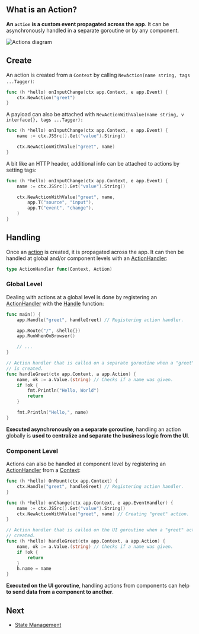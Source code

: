 ## What is an Action?

**An `action` is a custom event propagated across the app**. It can be asynchronously handled in a separate goroutine or by any component.

![Actions diagram](/web/static/images/actions.svg)

## Create

An action is created from a `Context` by calling `NewAction(name string, tags ...Tagger)`:

```go
func (h *hello) onInputChange(ctx app.Context, e app.Event) {
	ctx.NewAction("greet")
}
```

A payload can also be attached with `NewActionWithValue(name string, v interface{}, tags ...Tagger):`

```go
func (h *hello) onInputChange(ctx app.Context, e app.Event) {
	name := ctx.JSSrc().Get("value").String()

	ctx.NewActionWithValue("greet", name)
}
```

A bit like an HTTP header, additional info can be attached to actions by setting tags:

```go
func (h *hello) onInputChange(ctx app.Context, e app.Event) {
	name := ctx.JSSrc().Get("value").String()

	ctx.NewActionWithValue("greet", name,
		app.T("source", "input"),
		app.T("event", "change"),
	)
}
```

## Handling

Once an [action](/reference#Action) is created, it is propagated across the app. It can then be handled at global and/or component levels with an [ActionHandler](/reference#ActionHandler):

```go
type ActionHandler func(Context, Action)
```

### Global Level

Dealing with actions at a global level is done by registering an [ActionHandler](/reference#ActionHandler) with the [Handle](/reference#Handle) function:

```go
func main() {
	app.Handle("greet", handleGreet) // Registering action handler.

	app.Route("/", &hello{})
	app.RunWhenOnBrowser()

	// ...
}

// Action handler that is called on a separate goroutine when a "greet" action
// is created.
func handleGreet(ctx app.Context, a app.Action) {
	name, ok := a.Value.(string) // Checks if a name was given.
	if !ok {
		fmt.Println("Hello, World")
		return
	}

	fmt.Println("Hello,", name)
}
```

**Executed asynchronously on a separate goroutine**, handling an action globally is **used to centralize and separate the business logic from the UI**.

### Component Level

Actions can also be handled at component level by registering an [ActionHandler](/reference#ActionHandler) from a [Context](/reference#Context):

```go
func (h *hello) OnMount(ctx app.Context) {
	ctx.Handle("greet", handleGreet) // Registering action handler.
}

func (h *hello) onChange(ctx app.Context, e app.EventHandler) {
	name := ctx.JSSrc().Get("value").String()
	ctx.NewActionWithValue("greet", name) // Creating "greet" action.
}

// Action handler that is called on the UI goroutine when a "greet" action is
// created.
func (h *hello) handleGreet(ctx app.Context, a app.Action) {
	name, ok := a.Value.(string) // Checks if a name was given.
	if !ok {
		return
	}
	h.name = name
}
```

**Executed on the UI goroutine**, handling actions from components can help **to send data from a component to another**.

## Next

- [State Management](/states)
